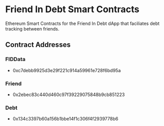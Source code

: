 # Friend In Debt Smart Contracts

Ethereum Smart Contracts for the Friend In Debt dApp that faciliates debt tracking between friends.

## Contract Addresses
### FIDData
* 0xc7debb9925d3e29f221c914a59961e728f6bd95a

### Friend
* 0x2ebec83c440d460c97f39229075848b9cb851223

### Debt 
* 0x134c3397b60a156b1bbe14f1c306f4f2939778b6
